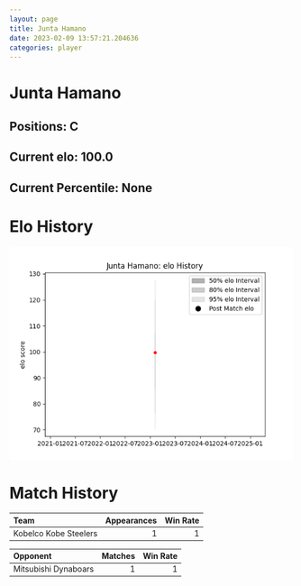 ```yaml
---  
layout: page  
title: Junta Hamano  
date: 2023-02-09 13:57:21.204636  
categories: player  
---
```

# Junta Hamano

## Positions: C

## Current elo: 100.0

## Current Percentile: None

# Elo History


![elo history](history_JuntaHamano.png)
# Match History


| Team                  |   Appearances |   Win Rate |
|:----------------------|--------------:|-----------:|
| Kobelco Kobe Steelers |             1 |          1 |

| Opponent             |   Matches |   Win Rate |
|:---------------------|----------:|-----------:|
| Mitsubishi Dynaboars |         1 |          1 |